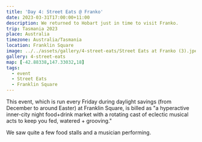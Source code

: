 ```yaml
---
title: 'Day 4: Street Eats @ Franko'
date: 2023-03-31T17:00:00+11:00
description: We returned to Hobart just in time to visit Franko.
trip: Tasmania 2023
place: Australia
timezone: Australia/Tasmania
location: Franklin Square
image: ../../assets/gallery/4-street-eats/Street Eats at Franko (3).jpeg
gallery: 4-street-eats
map: [-42.88338,147.33032,18]
tags:
  - event
  - Street Eats
  - Franklin Square
---
```

This event, which is run every Friday during daylight savings (from December to around Easter) at Franklin Square, is billed as "a hyperactive inner-city night food+drink market with a rotating cast of eclectic musical acts to keep you fed, watered + grooving."

We saw quite a few food stalls and a musician performing.
